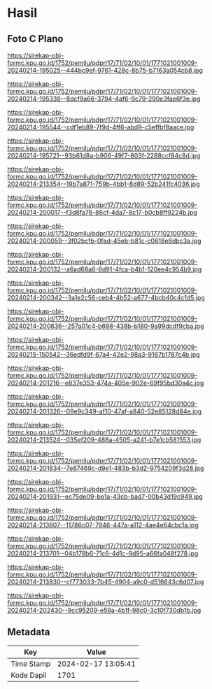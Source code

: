 # Hasil

## Foto C Plano

https://sirekap-obj-formc.kpu.go.id/1752/pemilu/pdpr/17/71/02/10/01/1771021001009-20240214-195025--444bc9ef-9761-428c-8b75-b7163a054cb8.jpg

https://sirekap-obj-formc.kpu.go.id/1752/pemilu/pdpr/17/71/02/10/01/1771021001009-20240214-195338--8dcf9a66-3794-4af6-9c79-290e3fae6f3e.jpg

https://sirekap-obj-formc.kpu.go.id/1752/pemilu/pdpr/17/71/02/10/01/1771021001009-20240214-195544--cdf1eb89-7f9d-4ff6-abd9-c5effbf8aace.jpg

https://sirekap-obj-formc.kpu.go.id/1752/pemilu/pdpr/17/71/02/10/01/1771021001009-20240214-195721--93b61d8a-b906-49f7-803f-2288ccf84c8d.jpg

https://sirekap-obj-formc.kpu.go.id/1752/pemilu/pdpr/17/71/02/10/01/1771021001009-20240214-213354--19b7a871-759b-4bb1-8d89-52b241fc4036.jpg

https://sirekap-obj-formc.kpu.go.id/1752/pemilu/pdpr/17/71/02/10/01/1771021001009-20240214-200017--f3d8fa76-86cf-4da7-8c17-b0cb8ff9224b.jpg

https://sirekap-obj-formc.kpu.go.id/1752/pemilu/pdpr/17/71/02/10/01/1771021001009-20240214-200059--3f02bcfb-0fad-45eb-b81c-c0618e8dbc3a.jpg

https://sirekap-obj-formc.kpu.go.id/1752/pemilu/pdpr/17/71/02/10/01/1771021001009-20240214-200132--a6ad68a6-6d91-4fca-b4b1-120ee4c954b9.jpg

https://sirekap-obj-formc.kpu.go.id/1752/pemilu/pdpr/17/71/02/10/01/1771021001009-20240214-200342--3a1e2c56-ceb4-4b52-a677-4bcb40c4c1d5.jpg

https://sirekap-obj-formc.kpu.go.id/1752/pemilu/pdpr/17/71/02/10/01/1771021001009-20240214-200636--257a01c4-b698-438b-b180-9a99dcdf9cba.jpg

https://sirekap-obj-formc.kpu.go.id/1752/pemilu/pdpr/17/71/02/10/01/1771021001009-20240215-150542--36edfd9f-67a4-42e2-98a3-9167b1787c4b.jpg

https://sirekap-obj-formc.kpu.go.id/1752/pemilu/pdpr/17/71/02/10/01/1771021001009-20240214-201216--e837e353-474a-405e-902e-69f95bd30a4c.jpg

https://sirekap-obj-formc.kpu.go.id/1752/pemilu/pdpr/17/71/02/10/01/1771021001009-20240214-201326--09e9c349-af10-47af-a840-52e85128d84e.jpg

https://sirekap-obj-formc.kpu.go.id/1752/pemilu/pdpr/17/71/02/10/01/1771021001009-20240214-213524--035ef209-488a-4505-a241-b7e1cb581553.jpg

https://sirekap-obj-formc.kpu.go.id/1752/pemilu/pdpr/17/71/02/10/01/1771021001009-20240214-201834--7e87469c-d9e1-483b-b3d2-9754209f3d28.jpg

https://sirekap-obj-formc.kpu.go.id/1752/pemilu/pdpr/17/71/02/10/01/1771021001009-20240214-201931--ec75de09-be1a-43cb-bad7-00b43d19c949.jpg

https://sirekap-obj-formc.kpu.go.id/1752/pemilu/pdpr/17/71/02/10/01/1771021001009-20240214-213607--11786c07-7946-447a-a112-4ae4e64cbc1a.jpg

https://sirekap-obj-formc.kpu.go.id/1752/pemilu/pdpr/17/71/02/10/01/1771021001009-20240214-213701--04b178b6-71c6-4d1c-9d95-a66fa048f278.jpg

https://sirekap-obj-formc.kpu.go.id/1752/pemilu/pdpr/17/71/02/10/01/1771021001009-20240214-213830--cf773033-7b45-4904-a9c0-d516643c6d07.jpg

https://sirekap-obj-formc.kpu.go.id/1752/pemilu/pdpr/17/71/02/10/01/1771021001009-20240214-202430--9cc95209-e59a-4b1f-98c0-3c10f730db1b.jpg


## Metadata

| Key        | Value               |
| ---------- | ------------------- |
| Time Stamp | 2024-02-17 13:05:41 |
| Kode Dapil | 1701                |



